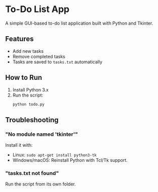 # To-Do List App  

A simple GUI-based to-do list application built with Python and Tkinter.  

## Features  
- Add new tasks  
- Remove completed tasks  
- Tasks are saved to `tasks.txt` automatically  

## How to Run  
1. Install Python 3.x  
2. Run the script:  
   ```bash  
   python todo.py  

## Troubleshooting  
### "No module named 'tkinter'"  
Install it with:  
- Linux: `sudo apt-get install python3-tk`  
- Windows/macOS: Reinstall Python with Tcl/Tk support.  

### "tasks.txt not found"  
Run the script from its own folder.  
